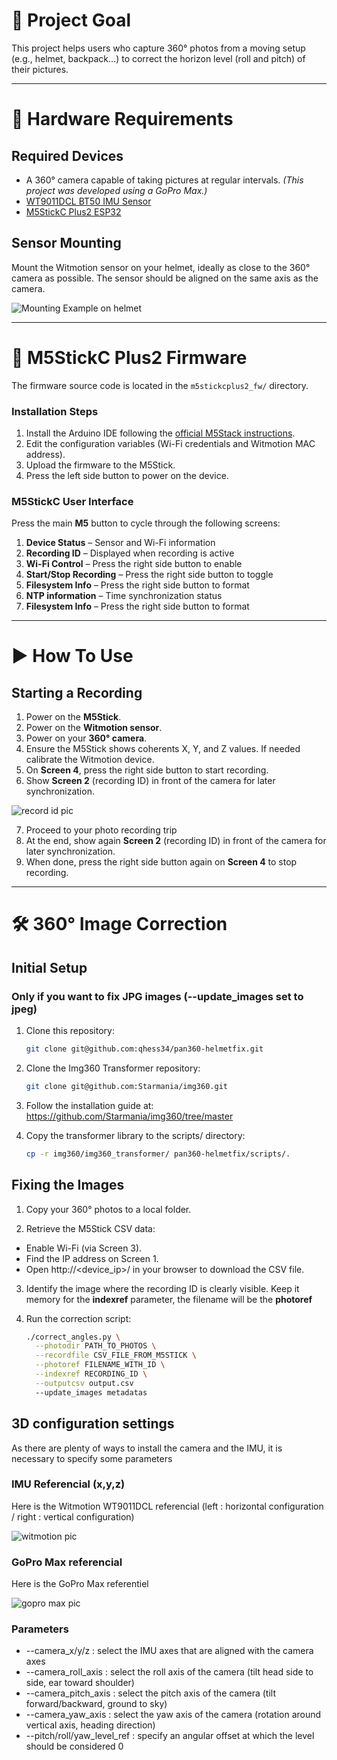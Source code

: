 # 🎯 Project Goal

This project helps users who capture 360° photos from a moving setup (e.g., helmet, backpack...) to correct the horizon level (roll and pitch) of their pictures.

---

# 🔧 Hardware Requirements

## Required Devices

- A 360° camera capable of taking pictures at regular intervals. *(This project was developed using a GoPro Max.)*
- [WT9011DCL BT50 IMU Sensor](https://witmotion-sensor.com/products/wt9011dcl-bluetooth5-0-compact-size-accelerometer-inclinometer-sensor)
- [M5StickC Plus2 ESP32](https://shop.m5stack.com/products/m5stickc-plus2-esp32-mini-iot-development-kit)

## Sensor Mounting

Mount the Witmotion sensor on your helmet, ideally as close to the 360° camera as possible. The sensor should be aligned on the same axis as the camera.

![Mounting Example on helmet](/doc/mounting.png "Mounting on helmet")

---

# 🔌 M5StickC Plus2 Firmware

The firmware source code is located in the `m5stickcplus2_fw/` directory.

### Installation Steps

1. Install the Arduino IDE following the [official M5Stack instructions](https://docs.m5stack.com/en/arduino/m5stickc_plus2/program).
2. Edit the configuration variables (Wi-Fi credentials and Witmotion MAC address).
3. Upload the firmware to the M5Stick.
4. Press the left side button to power on the device.

### M5StickC User Interface

Press the main **M5** button to cycle through the following screens:

1. **Device Status** – Sensor and Wi-Fi information
2. **Recording ID** – Displayed when recording is active
3. **Wi-Fi Control** – Press the right side button to enable
4. **Start/Stop Recording** – Press the right side button to toggle
5. **Filesystem Info** – Press the right side button to format
6. **NTP information** – Time synchronization status
7. **Filesystem Info** – Press the right side button to format


---

# ▶️ How To Use

## Starting a Recording

1. Power on the **M5Stick**.
2. Power on the **Witmotion sensor**.
3. Power on your **360° camera**.
4. Ensure the M5Stick shows coherents X, Y, and Z values. If needed calibrate the Witmotion device.
5. On **Screen 4**, press the right side button to start recording.
6. Show **Screen 2** (recording ID) in front of the camera for later synchronization.

![record id pic](/doc/record_id.png "Record ID pic")

7. Proceed to your photo recording trip
8. At the end, show again **Screen 2** (recording ID) in front of the camera for later synchronization.
9. When done, press the right side button again on **Screen 4** to stop recording.

---

# 🛠️ 360° Image Correction


## Initial Setup

### Only if you want to fix JPG images (--update_images set to jpeg)

1. Clone this repository:
   ```bash
   git clone git@github.com:qhess34/pan360-helmetfix.git

2. Clone the Img360 Transformer repository:
   ```bash
   git clone git@github.com:Starmania/img360.git

3. Follow the installation guide at: https://github.com/Starmania/img360/tree/master

4. Copy the transformer library to the scripts/ directory:
   ```bash
   cp -r img360/img360_transformer/ pan360-helmetfix/scripts/.

## Fixing the Images

1. Copy your 360° photos to a local folder.

2. Retrieve the M5Stick CSV data:
* Enable Wi-Fi (via Screen 3).
* Find the IP address on Screen 1.
* Open http://<device_ip>/ in your browser to download the CSV file.

3. Identify the image where the recording ID is clearly visible. Keep it memory for the **indexref** parameter, the filename will be the **photoref**

4. Run the correction script:
   ```bash
   ./correct_angles.py \
     --photodir PATH_TO_PHOTOS \
     --recordfile CSV_FILE_FROM_M5STICK \
     --photoref FILENAME_WITH_ID \
     --indexref RECORDING_ID \
     --outputcsv output.csv
     --update_images metadatas
   ```

## 3D configuration settings

As there are plenty of ways to install the camera and the IMU, it is necessary to specify some parameters

### IMU Referencial (x,y,z)

Here is the Witmotion WT9011DCL referencial (left : horizontal configuration / right : vertical configuration)

![witmotion pic](/doc/witmotion.png "Wimotion ref x,y,z")

### GoPro Max referencial

Here is the GoPro Max referentiel 

![gopro max pic](/doc/gopromax.jpg "GoPro Max ref x,y,z")

### Parameters

* --camera_x/y/z : select the IMU axes that are aligned with the camera axes  
* --camera_roll_axis : select the roll axis of the camera (tilt head side to side, ear toward shoulder)  
* --camera_pitch_axis : select the pitch axis of the camera (tilt forward/backward, ground to sky)  
* --camera_yaw_axis : select the yaw axis of the camera (rotation around vertical axis, heading direction)  
* --pitch/roll/yaw_level_ref : specify an angular offset at which the level should be considered 0  


